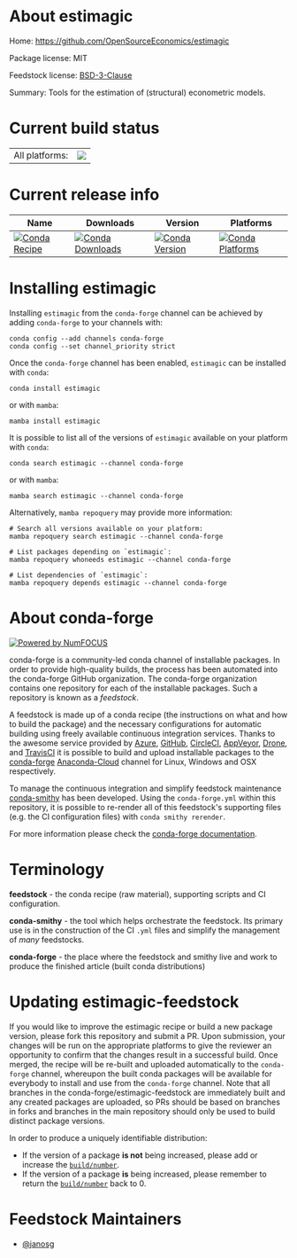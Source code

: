 About estimagic
===============

Home: https://github.com/OpenSourceEconomics/estimagic

Package license: MIT

Feedstock license: [BSD-3-Clause](https://github.com/conda-forge/estimagic-feedstock/blob/main/LICENSE.txt)

Summary: Tools for the estimation of (structural) econometric models.

Current build status
====================


<table><tr><td>All platforms:</td>
    <td>
      <a href="https://dev.azure.com/conda-forge/feedstock-builds/_build/latest?definitionId=14638&branchName=main">
        <img src="https://dev.azure.com/conda-forge/feedstock-builds/_apis/build/status/estimagic-feedstock?branchName=main">
      </a>
    </td>
  </tr>
</table>

Current release info
====================

| Name | Downloads | Version | Platforms |
| --- | --- | --- | --- |
| [![Conda Recipe](https://img.shields.io/badge/recipe-estimagic-green.svg)](https://anaconda.org/conda-forge/estimagic) | [![Conda Downloads](https://img.shields.io/conda/dn/conda-forge/estimagic.svg)](https://anaconda.org/conda-forge/estimagic) | [![Conda Version](https://img.shields.io/conda/vn/conda-forge/estimagic.svg)](https://anaconda.org/conda-forge/estimagic) | [![Conda Platforms](https://img.shields.io/conda/pn/conda-forge/estimagic.svg)](https://anaconda.org/conda-forge/estimagic) |

Installing estimagic
====================

Installing `estimagic` from the `conda-forge` channel can be achieved by adding `conda-forge` to your channels with:

```
conda config --add channels conda-forge
conda config --set channel_priority strict
```

Once the `conda-forge` channel has been enabled, `estimagic` can be installed with `conda`:

```
conda install estimagic
```

or with `mamba`:

```
mamba install estimagic
```

It is possible to list all of the versions of `estimagic` available on your platform with `conda`:

```
conda search estimagic --channel conda-forge
```

or with `mamba`:

```
mamba search estimagic --channel conda-forge
```

Alternatively, `mamba repoquery` may provide more information:

```
# Search all versions available on your platform:
mamba repoquery search estimagic --channel conda-forge

# List packages depending on `estimagic`:
mamba repoquery whoneeds estimagic --channel conda-forge

# List dependencies of `estimagic`:
mamba repoquery depends estimagic --channel conda-forge
```


About conda-forge
=================

[![Powered by
NumFOCUS](https://img.shields.io/badge/powered%20by-NumFOCUS-orange.svg?style=flat&colorA=E1523D&colorB=007D8A)](https://numfocus.org)

conda-forge is a community-led conda channel of installable packages.
In order to provide high-quality builds, the process has been automated into the
conda-forge GitHub organization. The conda-forge organization contains one repository
for each of the installable packages. Such a repository is known as a *feedstock*.

A feedstock is made up of a conda recipe (the instructions on what and how to build
the package) and the necessary configurations for automatic building using freely
available continuous integration services. Thanks to the awesome service provided by
[Azure](https://azure.microsoft.com/en-us/services/devops/), [GitHub](https://github.com/),
[CircleCI](https://circleci.com/), [AppVeyor](https://www.appveyor.com/),
[Drone](https://cloud.drone.io/welcome), and [TravisCI](https://travis-ci.com/)
it is possible to build and upload installable packages to the
[conda-forge](https://anaconda.org/conda-forge) [Anaconda-Cloud](https://anaconda.org/)
channel for Linux, Windows and OSX respectively.

To manage the continuous integration and simplify feedstock maintenance
[conda-smithy](https://github.com/conda-forge/conda-smithy) has been developed.
Using the ``conda-forge.yml`` within this repository, it is possible to re-render all of
this feedstock's supporting files (e.g. the CI configuration files) with ``conda smithy rerender``.

For more information please check the [conda-forge documentation](https://conda-forge.org/docs/).

Terminology
===========

**feedstock** - the conda recipe (raw material), supporting scripts and CI configuration.

**conda-smithy** - the tool which helps orchestrate the feedstock.
                   Its primary use is in the construction of the CI ``.yml`` files
                   and simplify the management of *many* feedstocks.

**conda-forge** - the place where the feedstock and smithy live and work to
                  produce the finished article (built conda distributions)


Updating estimagic-feedstock
============================

If you would like to improve the estimagic recipe or build a new
package version, please fork this repository and submit a PR. Upon submission,
your changes will be run on the appropriate platforms to give the reviewer an
opportunity to confirm that the changes result in a successful build. Once
merged, the recipe will be re-built and uploaded automatically to the
`conda-forge` channel, whereupon the built conda packages will be available for
everybody to install and use from the `conda-forge` channel.
Note that all branches in the conda-forge/estimagic-feedstock are
immediately built and any created packages are uploaded, so PRs should be based
on branches in forks and branches in the main repository should only be used to
build distinct package versions.

In order to produce a uniquely identifiable distribution:
 * If the version of a package **is not** being increased, please add or increase
   the [``build/number``](https://docs.conda.io/projects/conda-build/en/latest/resources/define-metadata.html#build-number-and-string).
 * If the version of a package **is** being increased, please remember to return
   the [``build/number``](https://docs.conda.io/projects/conda-build/en/latest/resources/define-metadata.html#build-number-and-string)
   back to 0.

Feedstock Maintainers
=====================

* [@janosg](https://github.com/janosg/)

